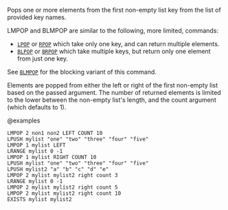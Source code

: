 Pops one or more elements from the first non-empty list key from the list of provided key names.

LMPOP and BLMPOP are similar to the following, more limited, commands:

- [`LPOP`](/commands/lpop) or [`RPOP`](/commands/rpop) which take only one key, and can return multiple elements.
- [`BLPOP`](/commands/blpop) or [`BRPOP`](/commands/brpop) which take multiple keys, but return only one element from just one key.

See [`BLMPOP`](/commands/blmpop) for the blocking variant of this command.

Elements are popped from either the left or right of the first non-empty list based on the passed argument.
The number of returned elements is limited to the lower between the non-empty list's length, and the count argument (which defaults to 1).

@examples

```cli
LMPOP 2 non1 non2 LEFT COUNT 10
LPUSH mylist "one" "two" "three" "four" "five"
LMPOP 1 mylist LEFT
LRANGE mylist 0 -1
LMPOP 1 mylist RIGHT COUNT 10
LPUSH mylist "one" "two" "three" "four" "five"
LPUSH mylist2 "a" "b" "c" "d" "e"
LMPOP 2 mylist mylist2 right count 3
LRANGE mylist 0 -1
LMPOP 2 mylist mylist2 right count 5
LMPOP 2 mylist mylist2 right count 10
EXISTS mylist mylist2
```

